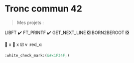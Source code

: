 # Tronc commun 42
> Mes projets :

LIBFT :heavy_check_mark:
FT_PRINTF :heavy_check_mark:
GET_NEXT_LINE :negative_squared_cross_mark:
BORN2BEROOT :negative_squared_cross_mark:


:checkered_flag: x
:crossed_flags: x
:ballot_box_with_check: v
:red_x:


```html
:white_check_mark:(&#x1F34F;)
```
